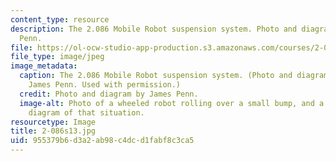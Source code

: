 ```yaml
---
content_type: resource
description: The 2.086 Mobile Robot suspension system. Photo and diagram by James
  Penn.
file: https://ol-ocw-studio-app-production.s3.amazonaws.com/courses/2-086-numerical-computation-for-mechanical-engineers-spring-2013/955379b6d3a2ab98c4dcd1fabf8c3ca5_2-086s13.jpg
file_type: image/jpeg
image_metadata:
  caption: The 2.086 Mobile Robot suspension system. (Photo and diagram courtesy of
    James Penn. Used with permission.)
  credit: Photo and diagram by James Penn.
  image-alt: Photo of a wheeled robot rolling over a small bump, and a force vector
    diagram of that situation.
resourcetype: Image
title: 2-086s13.jpg
uid: 955379b6-d3a2-ab98-c4dc-d1fabf8c3ca5
---
```

